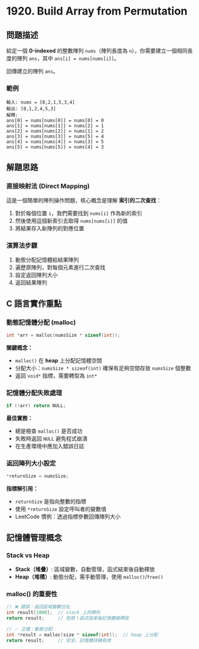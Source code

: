 # 1920. Build Array from Permutation

## 問題描述
給定一個 **0-indexed** 的整數陣列 `nums`（陣列長度為 `n`），你需要建立一個相同長度的陣列 `ans`，其中 `ans[i] = nums[nums[i]]`。

回傳建立的陣列 `ans`。

### 範例
```
輸入: nums = [0,2,1,5,3,4]
輸出: [0,1,2,4,5,3]
解釋: 
ans[0] = nums[nums[0]] = nums[0] = 0
ans[1] = nums[nums[1]] = nums[2] = 1
ans[2] = nums[nums[2]] = nums[1] = 2
ans[3] = nums[nums[3]] = nums[5] = 4
ans[4] = nums[nums[4]] = nums[3] = 5
ans[5] = nums[nums[5]] = nums[4] = 3
```

## 解題思路

### 直接映射法 (Direct Mapping)
這是一個簡單的陣列操作問題，核心概念是理解 **索引的二次查找**：
1. 對於每個位置 `i`，我們需要找到 `nums[i]` 作為新的索引
2. 然後使用這個新索引去取得 `nums[nums[i]]` 的值
3. 將結果存入新陣列的對應位置

### 演算法步驟
1. 動態分配記憶體給結果陣列
2. 遍歷原陣列，對每個元素進行二次查找
3. 設定返回陣列大小
4. 返回結果陣列

## C 語言實作重點

### 動態記憶體分配 (malloc)
```c
int *arr = malloc(numsSize * sizeof(int));
```

**關鍵概念：**
- `malloc()` 在 **heap** 上分配記憶體空間
- 分配大小：`numsSize * sizeof(int)` 確保有足夠空間存放 `numsSize` 個整數
- 返回 `void*` 指標，需要轉型為 `int*`

### 記憶體分配失敗處理
```c
if (!arr) return NULL;
```

**最佳實務：**
- 總是檢查 `malloc()` 是否成功
- 失敗時返回 `NULL` 避免程式崩潰
- 在生產環境中應加入錯誤日誌

### 返回陣列大小設定
```c
*returnSize = numsSize;
```

**指標解引用：**
- `returnSize` 是指向整數的指標
- 使用 `*returnSize` 設定呼叫者的變數值
- LeetCode 慣例：透過指標參數回傳陣列大小

## 記憶體管理概念

### Stack vs Heap
- **Stack（堆疊）**: 區域變數，自動管理，函式結束後自動釋放
- **Heap（堆積）**: 動態分配，需手動管理，使用 `malloc()`/`free()`

### malloc() 的重要性
```c
// ❌ 錯誤：返回區域變數位址
int result[1000];  // stack 上的陣列
return result;     // 危險！函式結束後記憶體被釋放

// ✅ 正確：動態分配
int *result = malloc(size * sizeof(int));  // heap 上分配
return result;     // 安全，記憶體持續有效
```
